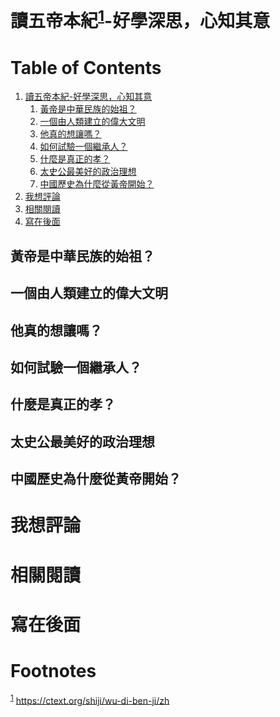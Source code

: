 

# 讀五帝本紀<sup><a id="fnr.1" class="footref" href="#fn.1" role="doc-backlink">1</a></sup>-好學深思，心知其意


# Table of Contents

1.  [讀五帝本紀-好學深思，心知其意](#org204cc6a)
    1.  [黃帝是中華民族的始祖？](#orgc48858f)
    2.  [一個由人類建立的偉大文明](#org1d227ba)
    3.  [他真的想讓嗎？](#org71d02b1)
    4.  [如何試驗一個繼承人？](#orgc21d81e)
    5.  [什麼是真正的孝？](#org7dd1a66)
    6.  [太史公最美好的政治理想](#org8075122)
    7.  [中國歷史為什麼從黃帝開始？](#org83b9e13)
2.  [我想評論](#org65f2a4d)
3.  [相關閱讀](#org524d7cf)
4.  [寫在後面](#org36f70a8)


<a id="orgc48858f"></a>

## 黃帝是中華民族的始祖？


<a id="org1d227ba"></a>

## 一個由人類建立的偉大文明


<a id="org71d02b1"></a>

## 他真的想讓嗎？


<a id="orgc21d81e"></a>

## 如何試驗一個繼承人？


<a id="org7dd1a66"></a>

## 什麼是真正的孝？


<a id="org8075122"></a>

## 太史公最美好的政治理想


<a id="org83b9e13"></a>

## 中國歷史為什麼從黃帝開始？


# 我想評論


# 相關閱讀


# 寫在後面


# Footnotes

<sup><a id="fn.1" href="#fnr.1">1</a></sup> <https://ctext.org/shiji/wu-di-ben-ji/zh>
